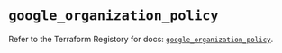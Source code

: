 # `google_organization_policy`

Refer to the Terraform Registory for docs: [`google_organization_policy`](https://registry.terraform.io/providers/hashicorp/google/5.29.0/docs/resources/organization_policy).
